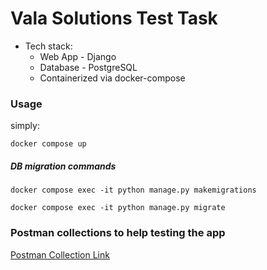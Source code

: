 # Vala Solutions Test Task


- Tech stack:
  * Web App - Django
  * Database - PostgreSQL
  * Containerized via docker-compose
  

### Usage 

simply:

`docker compose up`

##### DB migration commands

`docker compose exec -it python manage.py makemigrations`

`docker compose exec -it python manage.py migrate`

### Postman collections to help testing the app

[Postman Collection Link](https://www.getpostman.com/collections/f7bdb88336ba6df5cc97)
